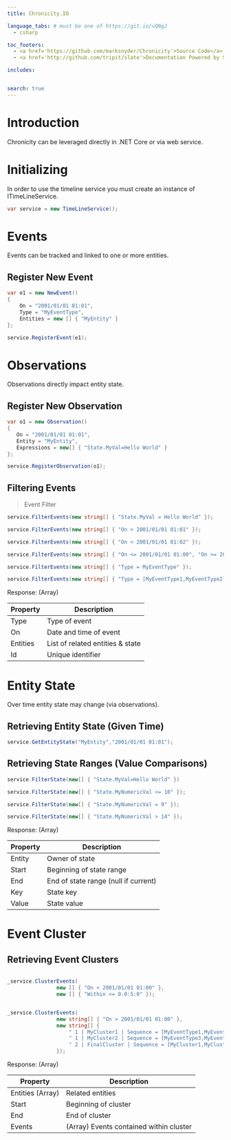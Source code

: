 ```yaml
---
title: Chronicity.IO

language_tabs: # must be one of https://git.io/vQNgJ
  - csharp

toc_footers:
  - <a href='https://github.com/marksnyder/Chronicity'>Source Code</a>
  - <a href='http://github.com/tripit/slate'>Documentation Powered by Slate</a>

includes:


search: true
---
```


# Introduction

Chronicity can be leveraged directly in .NET Core or via web service.


# Initializing

In order to use the timeline service you must create an instance of ITimeLineService.


```csharp
var service = new TimeLineService();
```

# Events

Events can be tracked and linked to one or more entities.

## Register New Event

```csharp
var e1 = new NewEvent()
{
    On = "2001/01/01 01:01",
    Type = "MyEventType",
    Entities = new [] { "MyEntity" }
};

service.RegisterEvent(e1);

```

# Observations

Observations directly impact entity state.

## Register New Observation

```csharp
var o1 = new Observation()
{
   On = "2001/01/01 01:01",
   Entity = "MyEntity",
   Expressions = new[] { "State.MyVal=Hello World" }
};

service.RegisterObservation(o1);

```

## Filtering Events


> Event Filter

```csharp
service.FilterEvents(new string[] { "State.MyVal = Hello World" });

service.FilterEvents(new string[] { "On > 2001/01/01 01:01" });

service.FilterEvents(new string[] { "On < 2001/01/01 01:02" });

service.FilterEvents(new string[] { "On <= 2001/01/01 01:00", "On >= 2001/01/01 01:02" });

service.FilterEvents(new string[] { "Type = MyEventType" });

service.FilterEvents(new string[] { "Type = [MyEventType1,MyEventType2]" });

```


Response: (Array)

Property  | Description
--------- | ---------
Type | Type of event
On | Date and time of event
Entities | List of related entities & state
Id | Unique identifier


# Entity State

Over time entity state may change (via observations).

## Retrieving Entity State (Given Time)

```csharp
service.GetEntityState("MyEntity","2001/01/01 01:01");
```

## Retrieving State Ranges (Value Comparisons)

```csharp
service.FilterState(new[] { "State.MyVal=Hello World" })

service.FilterState(new[] { "State.MyNumericVal <= 10" });

service.FilterState(new[] { "State.MyNumericVal = 9" });

service.FilterState(new[] { "State.MyNumericVal > 14" });

```

Response: (Array)

Property  | Description
--------- | ---------
Entity | Owner of state
Start | Beginning of state range
End | End of state range (null if current)
Key | State key
Value | State value

# Event Cluster

## Retrieving Event Clusters

```csharp

_service.ClusterEvents(
                new [] { "On < 2001/01/01 01:00" },
                new [] { "Within <= 0.0:5:0" });


_service.ClusterEvents(
                new string[] { "On > 2001/01/01 01:00" },
                new string[] {
                    " 1 | MyCluster1 | Sequence = [MyEventType1,MyEventType2]",
                    " 1 | MyCluster2 | Sequence = [MyEventType3,MyEventType4]",
                    " 2 | FinalCluster | Sequence = [MyCluster1,MyCluster2]"
                });

```


Response: (Array)

Property  | Description
--------- | ---------
Entities (Array) | Related entities
Start | Beginning of cluster
End | End of cluster
Events | (Array) Events contained within cluster
